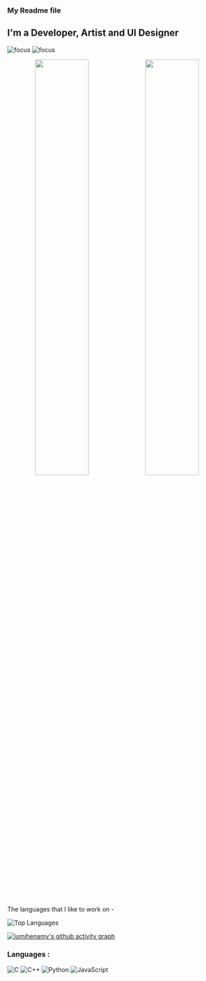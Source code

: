 ### My Readme file

## I'm a Developer, Artist and UI Designer

![focus](https://img.shields.io/badge/focus-FrontEnd-brightgreen)
![focus](https://img.shields.io/badge/focus-ML-brightgreen)


<p align="center">

<img width="49.5%" src="https://github-readme-stats.vercel.app/api?username=jumihenamy&show_icons=true&theme=blue" />
  <img width="49.5%" src="https://github-readme-streak-stats.herokuapp.com/?user=jumihenamy&theme=light" />
</p>



The languages that I like to work on -

![Top Languages](https://github-readme-stats.vercel.app/api/top-langs/?username=jumihenamy)

  
  
[![jumihenamy's github activity graph](https://activity-graph.herokuapp.com/graph?username=jumihenamy&theme=red)](https://github.com/jumihenamy/github-readme-activity-graph)


### Languages :

![C](https://img.shields.io/badge/C-00599C?style=flat-square&logo=c&logoColor=white)
![C++](https://img.shields.io/badge/-C++-00599C?style=flat-square&logo=c)
![Python](https://img.shields.io/badge/Python-FFD43B?style=flat-sqare&logo=python&logoColor=darkgreen)
![JavaScript](https://img.shields.io/badge/-JavaScript-black?style=flat-square&logo=javascript)
